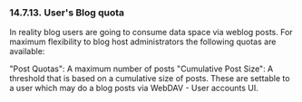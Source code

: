 <div>

<div>

<div>

<div>

### 14.7.13. User's Blog quota

</div>

</div>

</div>

In reality blog users are going to consume data space via weblog posts.
For maximum flexibility to blog host administrators the following quotas
are available:

"Post Quotas": A maximum number of posts "Cumulative Post Size": A
threshold that is based on a cumulative size of posts. These are
settable to a user which may do a blog posts via WebDAV - User accounts
UI.

</div>
